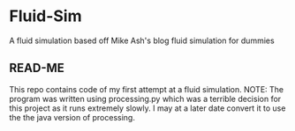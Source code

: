 # Fluid-Sim
A fluid simulation based off Mike Ash's blog fluid simulation for dummies 

## READ-ME
This repo contains code of my first attempt at a fluid simulation.
NOTE: The program was written using processing.py which was a terrible decision for this project as it runs extremely slowly. I may at a later date convert it to use the the java version of processing. 

